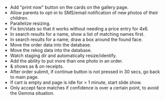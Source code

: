  * Add "print now" button on the cards on the gallery page.
 * Allow parents to opt-in to SMS/email notification of new photos of their children.
 * Parallelize resizing.
  * Fix bin/stats so that it works without needing a price entry for 4x6.
 * In search results for a name, show a list of matching names first.
 * In search results for a name, draw a box around the found face.
 * Move the order data into the database.
 * Move the rekog data into the database.
 * Watch staging dir and automatically resize/identify.
 * Add the ability to put more than one photo in an order.
 * & shows as &amp; on receipts.
 * After order submit, if continue button is not pressed in 30 secs, go back to main page.
 * If cart is empty and page is idle for > 1 minute, start slide show.
 * Only accept face matches if confidence is over a certain point, to avoid the Gemma situation.
